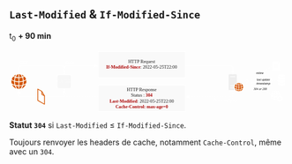 ## `Last-Modified` & `If-Modified-Since`

t<sub>0</sub> **+ 90 min**

<svg width="100%" style="margin: 0 auto" inkscape:version="1.1.2 (0a00cf5339, 2022-02-04)" sodipodi:docname="Last-Modified-t0plus90.svg" version="1.1" viewBox="0 0 444.85 100" xmlns="http://www.w3.org/2000/svg" xmlns:inkscape="http://www.inkscape.org/namespaces/inkscape" xmlns:sodipodi="http://sodipodi.sourceforge.net/DTD/sodipodi-0.dtd">
 <sodipodi:namedview bordercolor="#999999" borderopacity="1" inkscape:current-layer="svg15353" inkscape:cx="171.82125" inkscape:cy="49.942268" inkscape:pagecheckerboard="0" inkscape:pageopacity="0" inkscape:pageshadow="0" inkscape:window-height="1143" inkscape:window-maximized="1" inkscape:window-width="1920" inkscape:window-x="0" inkscape:window-y="0" inkscape:zoom="3.023491" pagecolor="#000000" showgrid="false"/>
 <defs>
  <marker id="arrow" overflow="visible" orient="auto">
   <path transform="scale(.6) rotate(180) translate(0)" d="m8.7186 4.0337-10.926-4.0177 10.926-4.0177c-1.7455 2.3721-1.7354 5.6175-6e-7 8.0354z" fill="#fff" fill-rule="evenodd" stroke="#fff" stroke-linejoin="round" stroke-width=".625"/>
  </marker>
 </defs>
 <g v-click="1">
  <text transform="scale(1.0053 .99474)" x="16.180988" y="22.259525" fill="#ffffff" font-family="Helvetica" font-size="7.2271px" stroke-width="1.6916"><tspan font-family="Exo" stroke-width="1">GET</tspan></text>
  <text transform="scale(1.0053 .99474)" x="87.514847" y="52.708351" fill="#ffffff" font-family="Exo" font-size="6.6594px" text-align="center" text-anchor="middle" style="line-height:1.25" xml:space="preserve"><tspan x="87.514847" y="52.708351">CACHE</tspan></text>
  <path d="m15.353 36.778v-8.2741c0-2.054 1.5189-3.7077 3.4056-3.7077h65.848c1.8867 0 3.4056 1.6536 3.4056 3.7077v8.2741" fill="none" marker-end="url(#arrow)" stop-color="#000000" stroke="#fff"/>
  <path d="m80.171 38.766h15.68c1.9462 0 3.513 1.5504 3.513 3.4761v15.514c0 1.9258-1.5668 3.4761-3.513 3.4761h-15.68c-1.9462 0-3.513-1.5504-3.513-3.4761v-15.514c0-1.9258 1.5668-3.4761 3.513-3.4761z" fill="#eee" fill-opacity=".33" stop-color="#000000" stroke="#fff" style="-inkscape-stroke:none;font-variation-settings:normal"/>
  <path d="m19.619 38.761c1.5923 0.56913 2.7487 1.4019 3.7174 2.3544-0.55095 0.30553-1.1442 0.61706-1.8284 0.88664-0.69019-1.6535-1.2957-2.5341-1.889-3.241zm2.3976 4.4273c0.82946-0.33549 1.6166-0.72489 2.337-1.1802 1.6952 1.9351 2.0827 3.229 2.5247 4.4631-1.1987 0.82075-2.452 1.5217-3.8506 1.953-0.1453-1.5876-0.36326-3.229-1.011-5.236zm1.0353 6.4761c1.5923-0.47927 2.9485-1.1143 4.0686-1.8991 0.34511 2.1867 0.19375 3.4987-0.04236 4.6549-1.8043 1.3539-3.227 1.9351-4.6134 2.4623 0.19374-1.1084 0.36932-0.59909 0.58728-5.218zm-0.99902 6.7576c1.2774-0.3954 2.5791-0.83273 4.4621-2.0369-1.6649 3.966-4.5408 6.0088-7.0534 6.8835 0.91422-1.0305 1.8164-2.2886 2.5913-4.8466zm-1.4955 0.38941c-1.2351 3.271-3.009 4.7627-4.5408 5.1102v-4.4932c1.5802-0.04793 3.0998-0.23964 4.5408-0.61706zm-4.5529-0.61107v-5.23c1.55 0.03594 3.572-0.31153 5.7517-0.80277 0.0059 2.2227-0.32089 3.7862-0.67809 5.2899-2.0403 0.55116-3.6145 0.69494-5.0735 0.74287zm0.07872-6.542v-5.3139c1.6166-0.07788 3.1967-0.29954 4.7285-0.76084 0.52067 1.5396 0.81129 3.3488 1.011 5.242-1.7618 0.51521-3.6992 0.76084-5.7396 0.83273zm-0.1332-11.64h0.50252c1.1442 0.37743 1.9435 1.276 2.4097 1.8631 0.69625 0.88066 1.0776 1.6894 1.441 2.4922-1.1685 0.33549-2.5247 0.63503-4.3531 0.70093zm-1.1987 5.1222c-1.447-0.0659-2.8759-0.29954-4.2804-0.70692 0.47224-1.1503 1.0776-2.2166 1.9132-3.1092 0.50858-0.50323 1.0595-0.97655 1.8709-1.2401h0.49646zm0.06059 6.5241c-2.1735-0.08387-4.0686-0.37143-5.7457-0.83273 0.11504-1.5217 0.15742-2.9715 1.011-5.242 1.889 0.59309 4.0746 0.76084 4.7406 0.74885zm-0.06059 1.2521 0.0059 5.242c-1.6649 0.04194-3.3299-0.24562-4.9949-0.67098-0.52673-1.8692-0.75075-3.6484-0.7447-5.3738 1.883 0.52121 3.7961 0.76084 5.7335 0.80277zm0 6.578v4.4871c-0.89-0.1917-1.6347-0.68296-2.2946-1.3419-1.0353-1.0663-1.7376-2.3544-2.2582-3.6484 1.5136 0.30553 3.0272 0.53319 4.5529 0.50323zm-6.0181-0.96453c0.85367 2.606 1.7618 3.7143 2.67 4.7627-3.9778-1.4977-5.9151-4.2296-6.9929-6.56 1.4168 0.73088 2.8274 1.4678 4.3228 1.7972zm-4.9767-3.7263c-0.39959-1.4318-0.50857-3.0733-0.17558-5.0383 1.1564 0.71291 2.4459 1.3839 4.1533 1.953-0.00591 1.929 0.18163 3.6964 0.57517 5.2959-1.2532-0.34747-2.6882-0.96453-4.5529-2.2107zm0.19979-6.3203c0.52673-1.7553 1.3985-3.2171 2.5368-4.4751 0.81734 0.55116 1.562 0.84471 2.3248 1.1922-0.62966 1.7254-0.90816 3.6425-1.005 5.242-1.217-0.43134-2.4339-0.88664-3.8567-1.959zm3.4086-5.4277c1.2957-1.0903 2.555-1.8272 3.7901-2.2886-0.62965 0.74885-1.2714 1.7014-1.9556 3.1692-0.6902-0.29355-1.3138-0.58711-1.8345-0.88066z" fill="#d45500" pointer-events="all" stroke-width="1.6916"/>
 </g>
 <g v-click="2">
  <rect x="142.5" y="2.073" width="139.25" height="41.936" fill="#eee" fill-opacity=".33" pointer-events="all" stroke="#fff"/>
  <text transform="scale(1.0053 .99474)" x="210.761" y="20.49251" fill="#1a1a1a" font-family="Exo" font-size="7.2271px" text-anchor="middle"><tspan x="210.761" y="20.49251">HTTP Request</tspan><tspan x="210.761" y="29.706652"><tspan fill="#aa0000" font-family="Exo" font-weight="600" stroke-width=".98008">If-Modified-Since</tspan>: 2022-05-25T22:00</tspan></text>
  <g transform="matrix(.79129 0 0 .78298 210.89 13.964)" pointer-events="all" stroke-width="2.149">
   <path d="m177.32 63.363v-30.517c0-0.92792 0.85418-1.7821 1.7882-1.7821h12.966c0.91563 0 1.776 0.84189 1.776 1.7882v15.246c-2.5871 1.1491-4.6027 3.4536-5.4508 6.0407h-7.8658v1.3827h7.5094c-0.13519 0.81116-0.21508 1.7452-0.11675 2.7653h-7.3926v1.3888h7.6016c0.34413 1.4257 0.92178 2.6424 1.6961 3.6871zm3.2139-26.762h10.103v-1.3827h-10.103z" fill="#eee"/>
   <path d="m201.11 49.144c1.1614 0.41173 1.9972 1.0262 2.71 1.7145-0.40558 0.22737-0.83574 0.4486-1.3335 0.64524-0.49776-1.2045-0.94636-1.8435-1.3765-2.3597zm1.7452 3.2324c0.60837-0.25195 1.1799-0.54078 1.7022-0.86647 1.2352 1.4134 1.5117 2.3597 1.8313 3.2631-0.86647 0.59608-1.7821 1.1061-2.7899 1.4195-0.11061-1.1553-0.27038-2.3536-0.74356-3.8161zm0.75585 4.7195c1.1614-0.34413 2.1447-0.81116 2.9558-1.3827 0.25195 1.5977 0.14134 2.5502-0.0307 3.4044-1.3089 0.98323-2.3413 1.4072-3.3553 1.7944 0.14134-0.81116 0.27039-0.43631 0.43016-3.8161zm-0.72513 4.9407c0.92792-0.29497 1.8743-0.61452 3.2385-1.4871-1.2045 2.8882-3.3 4.3815-5.1251 5.0206 0.66368-0.74971 1.3212-1.6653 1.8866-3.5335zm-1.0877 0.27653c-0.89719 2.3905-2.1938 3.4843-3.3061 3.7363v-3.2877c1.1492-0.03073 2.2553-0.17206 3.3061-0.4486zm-3.3122-0.44245v-3.8223c1.1184 0.03073 2.5933-0.22123 4.1848-0.57764 6e-3 1.6223-0.23351 2.7653-0.49161 3.8592-1.4871 0.39944-2.6363 0.5039-3.6932 0.54077zm0.0492-4.7748v-3.8837c1.1737-0.05531 2.3352-0.21508 3.4474-0.55306 0.381 1.1246 0.58993 2.4458 0.73741 3.8284-1.2905 0.37486-2.6977 0.55306-4.1848 0.60837zm-0.0922-8.4926h0.36257c0.82959 0.27653 1.4195 0.92792 1.7575 1.3581 0.50391 0.6391 0.78044 1.229 1.0447 1.819-0.84189 0.23966-1.8313 0.46089-3.1648 0.51005zm-0.86647 3.7301c-1.0631-0.04302-2.0955-0.21508-3.1156-0.51005 0.33799-0.84803 0.78044-1.6162 1.3888-2.2676 0.36871-0.36871 0.76815-0.71284 1.3581-0.90948h0.36871zm0.043 4.7625c-1.5793-0.05531-2.9681-0.27039-4.1849-0.60223 0.0799-1.1123 0.11061-2.1692 0.73742-3.8284 1.3765 0.43016 2.962 0.55306 3.4536 0.54078zm-0.043 0.91563v3.8284c-1.2167 0.03073-2.4212-0.17821-3.6318-0.49161-0.38714-1.3581-0.55306-2.6609-0.54692-3.9206 1.3704 0.37486 2.7653 0.55306 4.1787 0.58379zm0 4.7994v3.2815c-0.65753-0.14134-1.1983-0.49776-1.6715-0.97708-0.762-0.78044-1.272-1.7268-1.6469-2.667 1.1 0.22123 2.2 0.38715 3.3184 0.36256zm-4.3815-0.70055c0.62066 1.905 1.2843 2.71 1.9419 3.4782-2.8944-1.0938-4.3078-3.091-5.0882-4.7932 1.0324 0.54078 2.0586 1.0754 3.1463 1.3151zm-3.6195-2.7162c-0.28882-1.0508-0.36871-2.243-0.12905-3.681 0.83574 0.51619 1.7821 1.0078 3.0234 1.4257-6e-3 1.4011 0.12905 2.6977 0.41787 3.8715-0.91563-0.2581-1.9542-0.70669-3.3122-1.6162zm0.14134-4.615c0.381-1.2843 1.0201-2.3536 1.8436-3.2692 0.59608 0.40558 1.143 0.61452 1.6961 0.86647-0.46088 1.2659-0.66368 2.667-0.73127 3.8346-0.89105-0.31955-1.7698-0.65139-2.8083-1.4318zm2.4826-3.9636c0.93407-0.79887 1.862-1.3335 2.7592-1.6653-0.46088 0.54077-0.92792 1.2352-1.4257 2.3106-0.5039-0.21508-0.9525-0.43016-1.3335-0.64524z" fill="#d45500"/>
  </g>
  <text transform="scale(1.0053 .99474)" x="89.053787" y="22.259525" fill="#ffffff" font-family="Helvetica" font-size="7.2271px" stroke-width="1.6916"><tspan font-family="Exo" font-style="italic" stroke-width="1">Stale</tspan></text>
  <path d="m88.011 36.778v-8.2741c0-2.054 1.5189-3.7077 3.4056-3.7077h49.202" fill="none" marker-end="url(#arrow)" stop-color="#000000" stroke="#fff"/>
  <path d="m281.75 24.797h72.709c1.8867 0 3.4056 1.6536 3.4056 3.7077v8.4699" fill="none" marker-end="url(#arrow)" stop-color="#000000" stroke="#fff"/>
 </g>
 <g transform="matrix(.98523 0 0 .97489 173.65 7.1346)" stroke-width="1.0204" v-click="3">
  <path d="m247.66 63.044-29.786-12.966z" fill="none" pointer-events="stroke" stop-color="#000000" stroke="#fff" stroke-dasharray="2.2958, 2.2958" stroke-miterlimit="10" stroke-width=".51018" style="font-variation-settings:normal"/>
  <rect x="251.06" y="10.785" width="12.8" height="15.363" fill="none" pointer-events="all" stroke-width="1.726"/>
  <path d="m251.06 24.379v-11.885c0.10447-0.87261 0.68826-1.5609 1.438-1.7084h8.7138l2.6486 3.0296v10.564c-0.0922 0.92178-0.71899 1.653-1.5179 1.7698h-9.8077c-0.78044-0.13519-1.3888-0.86032-1.4748-1.7698zm3.3553-2.5318h5.9424v-1.2905h-5.9424zm5.9424-2.4581v-1.2536h-5.9424v1.2536zm-5.9424-2.4212h5.9424v-1.2413h-5.9424zm6.2189-2.4089h2.1815l-2.1815-2.6055z" fill="#fff" pointer-events="all" stroke-width="1.726"/>
  <path d="m250.25 18.773-32.374 22.646z" fill="none" pointer-events="stroke" stroke="#fff" stroke-dasharray="2.2958, 2.2958" stroke-miterlimit="10" stroke-width=".51018"/>
  <rect x="223.26" y="27.732" width="16.059" height="5.1267" rx="1.2052" ry="1.2052" fill="#fff" stop-color="#000000" style="-inkscape-stroke:none"/>
  <text x="231.0896" y="31.986282" fill="#000000" font-family="Helvetica" font-size="4.9161px" font-style="italic" stroke-width="1.726" text-anchor="middle"><tspan fill="#000000" font-family="Exo" font-style="italic" stroke-width="1.0204">mtime</tspan></text>
  <rect x="223.64" y="37.943" width="26.471" height="12.454" rx="1.3142" ry="1.3142" fill="#fff" stop-color="#000000" style="-inkscape-stroke:none"/>
  <text x="236.62024" y="42.43306" fill="#000000" font-family="Helvetica" font-size="4.9161px" font-style="italic" stroke-width="1.0204" text-anchor="middle"><tspan x="236.62024" y="42.43306" font-family="Exo" font-style="italic">last update</tspan><tspan x="236.62024" y="48.719109">timestamp</tspan></text>
  <g transform="translate(1.0611 .87737)">
   <rect x="216.86" y="52.549" width="27.587" height="5.6003" rx="1.2239" ry="1.2239" fill="#fff" stop-color="#000000" style="-inkscape-stroke:none"/>
   <text x="230.47508" y="57.181454" fill="#000000" font-family="Helvetica" font-size="4.9161px" font-style="italic" stroke-width="1.726" text-anchor="middle"><tspan fill="#000000" font-family="Exo" font-style="italic" stroke-width="1.0204">304 or 200</tspan></text>
  </g>
  <path d="m260.28 45.536c0.56536 0.4486 1.5793 0.83574 2.7162 1.0385 2.0033 0.35642 4.1418 0.35027 6.0591 0.03687 1.186-0.19664 2.2184-0.54692 2.9005-1.0693v3.3c-0.0922 0.91563-0.8972 1.395-1.7698 1.7206-1.9849 0.65753-5.3832 0.74356-7.7982 0.11061-1.0078-0.30111-2.0218-0.80502-2.1078-1.8313zm0-11.356c0-0.87261 1.8128-1.7821 5.7273-1.8866 3.8837 0 5.9485 1.0017 5.9485 1.8866 0 0.97708-2.5011 1.8743-5.5737 1.8743-3.1463 0.04302-6.1022-0.75586-6.1022-1.8743zm0 1.3212c0.56536 0.4486 1.5793 0.83574 2.7162 1.0385 2.0033 0.35642 4.1418 0.35028 6.0591 0.03687 1.186-0.19664 2.2184-0.55306 2.9005-1.0693v3.3c-0.0922 0.90948-0.8972 1.395-1.7698 1.7206-1.9849 0.65753-5.3832 0.74356-7.7982 0.10447-1.0078-0.29497-2.0218-0.80502-2.1078-1.8251zm0 4.996c0.56536 0.4486 1.5793 0.83574 2.7162 1.0385 2.0033 0.35642 4.1418 0.34413 6.0591 0.03072 1.186-0.1905 2.2184-0.54692 2.9005-1.0693v3.3061c-0.0922 0.91563-0.8972 1.395-1.7698 1.7145-1.9849 0.66368-5.3832 0.74971-7.7982 0.11061-1.0078-0.30111-2.0218-0.80502-2.1078-1.8313z" fill="#fff" pointer-events="all" stroke-width="1.726"/>
  <rect x="248.3" y="58.288" width="20.211" height="18.866" fill="none" pointer-events="all" stroke-width="1.726"/>
  <path d="m251.01 60.322c0.88491-0.78658 2.0218-1.4994 3.2692-1.8497-0.52234 0.49161-1.186 1.3028-1.776 2.6424-0.46704-0.18436-1.1-0.51619-1.4933-0.79273zm-2.2676 3.6625c0.39943-1.2167 0.97708-2.2061 1.7575-3.0726 0.58379 0.42402 1.2352 0.72513 1.7514 0.94021-0.41788 1.2598-0.58994 2.5134-0.66368 3.6134-0.8296-0.30111-1.8989-0.74356-2.8452-1.481zm-0.15363 4.2279c-0.22737-1.0447-0.28882-2.1692-0.0492-3.4106 0.90334 0.61452 1.9111 1.1061 3.0234 1.4503 0 1.3274 0.14134 2.5625 0.40558 3.6625-0.96479-0.30726-2.2737-0.90334-3.3798-1.7022zm3.6072 2.5994c0.58993 1.7944 1.3827 2.8698 2.0832 3.5027-3.048-0.92178-4.6457-3.1095-5.3586-4.9591 0.87876 0.54077 2.0402 1.0938 3.2754 1.4564zm4.0742 0.60837v3.1033c-0.60837-0.11676-1.1368-0.39329-1.7268-1.0078-0.6944-0.74356-1.1307-1.6039-1.4503-2.4765 0.96479 0.21508 1.991 0.35642 3.177 0.381zm0-0.762c-1.1737-0.02458-2.2737-0.16592-3.4597-0.46089-0.36257-1.2782-0.47318-2.5318-0.47933-3.6871 1.5056 0.37486 2.9866 0.52234 3.939 0.52848zm0-4.3815c-1.4564-0.03073-2.7653-0.23966-3.9145-0.55921 0.0307-0.91563 0.21508-2.4642 0.63296-3.6134 1.4257 0.43631 2.8206 0.54692 3.2815 0.53463zm0-4.4245c-0.91563-0.01844-2.0586-0.17821-3.0234-0.48547 0.3257-0.79273 0.88491-1.6776 1.4626-2.2368 0.47318-0.44245 0.98937-0.74356 1.5609-0.83574zm0.762-3.5642c0.78658 0.13519 1.4994 0.70055 1.948 1.2598 0.48547 0.58994 0.86032 1.2905 1.0754 1.8435-0.78043 0.23352-1.7575 0.45474-3.0234 0.48547zm0 7.9949v-3.6134c1.1246-0.03073 2.2553-0.22737 3.2754-0.54077 0.41172 1.1676 0.58993 2.5318 0.63909 3.5949-1.0693 0.30111-2.5257 0.53463-3.9145 0.55921zm0 4.3446v-3.6134c1.2413-0.01843 2.6301-0.17206 3.939-0.53463v0.25195l-0.30111 0.12905c-0.57765 0.27039-0.68826 0.89105-0.51005 1.3335l0.22737 0.52848-0.27653 0.27653-0.5715-0.24581c-0.42402-0.16592-1.0078 0-1.2598 0.51005l-0.42401 1.0078c-0.0369 0.09832-0.0738 0.19664-0.086 0.31955zm1.905 1.6592-0.58993 0.24581c-0.42402 0.20894-0.71284 0.71284-0.5162 1.3028l0.1352 0.32569c-0.28882 0.17821-0.61452 0.30726-0.93407 0.36256v-3.1033c0.30112-0.01844 0.65754-0.03687 0.97094-0.07374 0.12905 0.15977 0.2581 0.23966 0.38714 0.29497l0.54692 0.23966zm2.8206-6.01c1.2045-0.38714 2.2676-0.94021 3.0234-1.4748 0.11062 0.51619 0.14749 1.0815 0.15363 1.5424-0.48546-0.07989-0.94635 0.23352-1.0938 0.63295l-0.20279 0.52234h-0.43016l-0.20893-0.52234c-0.16592-0.40558-0.67597-0.76814-1.272-0.56536 0-0.04916 0-0.10447 0.0307-0.13519zm-0.71283-4.4245c0.79272-0.3134 1.3089-0.60837 1.7821-0.94021 1.0754 1.2352 1.4994 2.3536 1.7268 3.0787-0.5715 0.43631-1.4318 0.98323-2.8452 1.4748-0.0799-1.0508-0.21508-2.2368-0.66367-3.6134zm-2.0586-3.386c1.3765 0.41787 2.5994 1.2229 3.3061 1.8804-0.35642 0.2581-1.0508 0.60837-1.524 0.79273-0.45474-1.0754-0.96479-1.9296-1.7821-2.6731zm0.70669 12.966-1.0447-0.43016c-0.14748-0.08603-0.21508-0.20894-0.15363-0.381l0.39329-0.94636c0.0922-0.14134 0.20279-0.22737 0.381-0.15363l0.97094 0.49161c0.3134-0.36871 0.65139-0.73127 1.0262-1.0508l-0.42402-1.0447c-0.0307-0.1229-0.043-0.24581 0.1352-0.36256l0.97708-0.41173c0.18435-0.06145 0.28882 0.02458 0.35642 0.12905l0.43631 1.0693c0.4363-0.08603 0.87261-0.12905 1.3827 0.02458l0.44245-1.0815c0.0983-0.15363 0.21508-0.19664 0.36871-0.14134l0.97094 0.41173c0.15977 0.09832 0.1782 0.22122 0.13519 0.35027l-0.43631 1.0693c0.381 0.30726 0.73742 0.62681 1.014 0.99552l1.0508-0.42402c0.18435-0.05531 0.30111 0.01229 0.36871 0.15977l0.41172 0.97094c0.0184 0.14134-6e-3 0.26424-0.15363 0.33798l-1.057 0.43016c0.0492 0.41787 0.043 0.94021 0 1.4011l1.057 0.43016c0.14749 0.08603 0.20894 0.20279 0.16592 0.35642l-0.38714 0.90948c-0.0737 0.11676-0.17821 0.17821-0.33799 0.14134l-1.0692-0.43631c-0.28268 0.38714-0.6391 0.73128-1.0324 1.0262l0.42401 1.0508c0.0676 0.16592-0.0184 0.30726-0.11675 0.35642l-1.0324 0.43016c-0.14134 0.02458-0.26424 0.01844-0.3257-0.15977l-0.43016-1.0693c-0.39329 0.11061-0.8849 0.14134-1.3827 0.01229l-0.43016 1.057c-0.0676 0.11061-0.14748 0.20279-0.33798 0.15977l-1.0078-0.42402c-0.14134-0.09832-0.20279-0.22123-0.11676-0.39329l0.47932-0.9525c-0.42401-0.31955-0.77429-0.65753-1.0508-1.014l-1.0262 0.41787c-0.15978 0.05531-0.29497 0.01844-0.38715-0.12905l-0.41172-0.98323c-0.0369-0.12905-6e-3 -0.28268 0.14134-0.35642l1.0692-0.46089c-0.0492-0.46089-0.0492-0.92178-6e-3 -1.3827zm1.143 0.66982c0 1.6346 1.3458 2.6486 2.6609 2.6486 1.4257 0 2.6056-1.2106 2.6056-2.624 0-1.5117-1.272-2.6424-2.5994-2.6424-1.3028 0-2.667 0.97708-2.667 2.6178z" fill="#fff" pointer-events="all" stroke-width="1.726"/>
  <rect x="202.51" y="36.595" width="15.363" height="20.279" fill="none" pointer-events="all" stroke-width="1.726"/>
  <text x="210.19604" y="51.036289" fill="#ffffff" font-family="Helvetica" font-size="14.748px" font-weight="bold" opacity=".5" stroke-width="1.726" text-anchor="middle"><tspan fill="#ffffff" font-family="Exo" font-weight="bold" stroke-width="1.0204">?</tspan></text>
  <path d="m259.6 42.378-41.72 3.681z" fill="none" pointer-events="stroke" stop-color="#000000" stroke="#fff" stroke-dasharray="2.2958, 2.2958" stroke-miterlimit="10" stroke-width=".51018" style="-inkscape-stroke:none;font-variation-settings:normal"/>
 </g>
 <g v-click="4">
  <rect x="142.5" y="55.991" width="139.25" height="41.936" fill="#eee" fill-opacity=".33" pointer-events="all" stroke="#fff"/>
  <text transform="scale(1.0053 .99474)" x="210.89832" y="65.661598" fill="#1a1a1a" font-family="Exo" font-size="7.2271px" text-anchor="middle"><tspan x="210.89832" y="65.661598">HTTP Response</tspan><tspan x="210.89832" y="74.87574">Status : <tspan fill="#aa0000" font-family="Exo" font-weight="600">304</tspan></tspan><tspan x="210.89832" y="84.089874"><tspan fill="#aa0000" font-family="Exo" font-weight="600">Last-Modified</tspan>: 2022-05-25T22:00</tspan><tspan x="210.89832" y="93.304016" fill="#aa0000" font-weight="600" stroke-width=".98008">Cache-Control: max-age=0</tspan></text>
  <text transform="scale(1.0053 .99474)" x="363.07962" y="82.484978" fill="#ffffff" font-family="Helvetica" font-size="7.2271px" stroke-width="1.6916" text-anchor="end"><tspan font-family="Exo" font-style="italic" stroke-width="1">Not modified</tspan></text>
  <path d="m142.5 74.415h-51.084c-1.8867 0-3.4056-1.6536-3.4056-3.7077v-7.6193" fill="none" marker-end="url(#arrow)" stop-color="#000000" stroke="#fff" stroke-dasharray="2.04072, 2.04072"/>
  <path d="m358.2 63.607v7.0998c0 2.0541-1.5189 3.7077-3.4056 3.7077h-71.266" fill="none" marker-end="url(#arrow)" stop-color="#000000" stroke="#fff" stroke-dasharray="2.04072, 2.04072"/>
 </g>
 <g v-click="5">
  <path d="m88.011 64.847v5.8598c0 2.0541-1.5189 3.7077-3.4056 3.7077h-65.848c-1.8867 0-3.4056-1.6536-3.4056-3.7077v-6.3909" fill="none" marker-end="url(#arrow)" stop-color="#000000" stroke="#fff"/>
  <g transform="matrix(.60544 0 0 .59909 3.2545 2.073)" pointer-events="all" stroke="#d45500" stroke-linecap="round" stroke-linejoin="round" stroke-miterlimit="10" stroke-width="1.9095">
   <path d="m70 100 10.52 5.98 7.19 12.25v22.37l-17.71-10.18z" fill="#fff"/>
   <path d="m80.69 106.27v7.88l7.02 4.02" fill="none"/>
  </g>
 </g>
</svg>

<v-click at="6">

**Statut `304`** si `Last-Modified`&nbsp;≤&nbsp;`If-Modified-Since`.

</v-click>

<v-click at="7">

Toujours renvoyer les headers de cache, notamment `Cache-Control`, même avec un `304`.

</v-click>